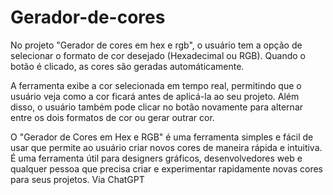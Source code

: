 # Gerador-de-cores
No projeto "Gerador de cores em hex e rgb", o usuário tem a opção de selecionar o formato de cor desejado (Hexadecimal ou RGB). Quando o botão é clicado, as cores são geradas automáticamente.

A ferramenta exibe a cor selecionada em tempo real, permitindo que o usuário veja como a cor ficará antes de aplicá-la ao seu projeto. Além disso, o usuário também pode clicar no botão novamente para alternar entre os dois formatos de cor ou gerar outrar cor.

O "Gerador de Cores em Hex e RGB" é uma ferramenta simples e fácil de usar que permite ao usuário criar novos cores de maneira rápida e intuitiva. É uma ferramenta útil para designers gráficos, desenvolvedores web e qualquer pessoa que precisa criar e experimentar rapidamente novas cores para seus projetos.
Via ChatGPT
